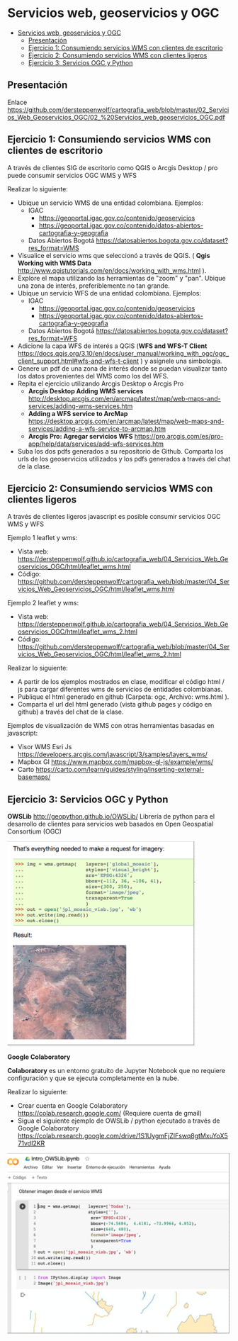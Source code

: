 # Servicios web, geoservicios y OGC

- [Servicios web, geoservicios y OGC](#servicios-web-geoservicios-y-ogc)
  - [Presentación](#presentaci%C3%B3n)
  - [Ejercicio 1: Consumiendo servicios WMS con clientes de escritorio](#ejercicio-1-consumiendo-servicios-wms-con-clientes-de-escritorio)
  - [Ejercicio 2: Consumiendo servicios WMS con clientes ligeros](#ejercicio-2-consumiendo-servicios-wms-con-clientes-ligeros)
  - [Ejercicio 3: Servicios OGC y Python](#ejercicio-3-servicios-ogc-y-python)

## Presentación

Enlace https://github.com/dersteppenwolf/cartografia_web/blob/master/02_Servicios_Web_Geoservicios_OGC/02_%20Servicios_web_geoservicios_OGC.pdf


## Ejercicio 1: Consumiendo servicios WMS con clientes de escritorio

A través de clientes SIG de escritorio como QGIS o Arcgis Desktop / pro puede consumir servicios OGC WMS y WFS

Realizar lo siguiente: 

- Ubique un servicio WMS de una entidad colombiana.  Ejemplos:
  - IGAC
    - https://geoportal.igac.gov.co/contenido/geoservicios 
    - https://geoportal.igac.gov.co/contenido/datos-abiertos-cartografia-y-geografia
  - Datos Abiertos Bogotá https://datosabiertos.bogota.gov.co/dataset?res_format=WMS
- Visualice el servicio wms que seleccionó a través de QGIS.  ( __Qgis Working with WMS Data__ http://www.qgistutorials.com/en/docs/working_with_wms.html  ).  
- Explore el mapa utilizando las herramientas de "zoom" y "pan". Ubique una zona de interés, preferiblemente no tan grande. 
- Ubique un servicio WFS de una entidad colombiana.  Ejemplos:
  - IGAC
    - https://geoportal.igac.gov.co/contenido/geoservicios 
    - https://geoportal.igac.gov.co/contenido/datos-abiertos-cartografia-y-geografia
  - Datos Abiertos Bogotá https://datosabiertos.bogota.gov.co/dataset?res_format=WFS
- Adicione la capa WFS de interés a QGIS (__WFS and WFS-T Client__  https://docs.qgis.org/3.10/en/docs/user_manual/working_with_ogc/ogc_client_support.html#wfs-and-wfs-t-client ) y asígnele una simbología.
- Genere un pdf de una zona de interés donde se puedan visualizar tanto los datos provenientes del WMS como los del WFS.
- Repita el ejercicio utilizando Arcgis Desktop o Arcgis Pro  
  - __Arcgis Desktop Adding WMS services__ http://desktop.arcgis.com/en/arcmap/latest/map/web-maps-and-services/adding-wms-services.htm 
  - __Adding a WFS service to ArcMap__ https://desktop.arcgis.com/en/arcmap/latest/map/web-maps-and-services/adding-a-wfs-service-to-arcmap.htm
  - __Arcgis Pro: Agregar servicios WFS__ https://pro.arcgis.com/es/pro-app/help/data/services/add-wfs-services.htm
- Suba los dos pdfs generados a su repositorio de Github. Comparta los urls de los geoservicios utilizados y los pdfs generados a través del chat de la clase.
  


## Ejercicio 2: Consumiendo servicios WMS con clientes ligeros

A través de clientes ligeros javascript es posible  consumir servicios OGC WMS y WFS

Ejemplo 1 leaflet y wms: 
- Vista web:  https://dersteppenwolf.github.io/cartografia_web/04_Servicios_Web_Geoservicios_OGC/html/leaflet_wms.html
- Código:  https://github.com/dersteppenwolf/cartografia_web/blob/master/04_Servicios_Web_Geoservicios_OGC/html/leaflet_wms.html

Ejemplo 2 leaflet y wms: 
- Vista web:  https://dersteppenwolf.github.io/cartografia_web/04_Servicios_Web_Geoservicios_OGC/html/leaflet_wms_2.html
- Código: https://github.com/dersteppenwolf/cartografia_web/blob/master/04_Servicios_Web_Geoservicios_OGC/html/leaflet_wms_2.html


Realizar lo siguiente: 
- A partir de los ejemplos mostrados en clase, modificar el código html / js  para cargar diferentes wms de servicios de entidades colombianas.
- Publique el html generado en github (Carpeta: ogc, Archivo: wms.html ). 
- Comparta el url del html generado (vista github pages y código en github)  a través del chat de la clase.

Ejemplos de visualización de WMS con otras herramientas basadas en javascript: 

- Visor WMS Esri Js https://developers.arcgis.com/javascript/3/samples/layers_wms/
- Mapbox Gl https://www.mapbox.com/mapbox-gl-js/example/wms/
- Carto https://carto.com/learn/guides/styling/inserting-external-basemaps/

## Ejercicio 3: Servicios OGC y Python

**OWSLib** 
http://geopython.github.io/OWSLib/ 
Librería de python para el desarrollo de clientes para servicios web basados en Open Geospatial Consortium (OGC) 

![img](img/OWSLib.png "img")

**Google Colaboratory**

**Colaboratory** es un entorno gratuito de Jupyter Notebook que no requiere configuración y que se ejecuta completamente en la nube.

Realizar lo siguiente: 
- Crear cuenta en Google Colaboratory https://colab.research.google.com/ (Requiere cuenta de gmail)
- Sigua el siguiente  ejemplo de OWSLib / python ejecutado a través de  Google Colaboratory  https://colab.research.google.com/drive/1S1UygmFjZIFswq8gtMxuYoX571vdI2KR

![img](img/colab.png "img")
